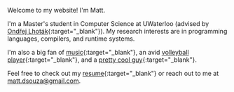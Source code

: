 Welcome to my website! I'm Matt.

I'm a Master's student in Computer Science at UWaterloo (advised by [Ondřej Lhoták][ondrej]{:target="_blank"}). My research interests are in programming languages, compilers, and runtime systems.

I'm also a big fan of [music]{:target="_blank"}, an avid [volleyball player]{:target="_blank"}, and a [pretty cool guy][citation needed]{:target="_blank"}.

Feel free to check out my [resume]{:target="_blank"} or reach out to me at [matt.dsouza@gmail.com][email].

[ondrej]: https://plg.uwaterloo.ca/~olhotak/
[music]: https://www.youtube.com/watch?v=n3QfRJsF9Pk
[volleyball player]: assets/volleyball.jpg
[citation needed]: https://xkcd.com/285/
[resume]: assets/resume/resume.pdf
[email]: mailto:matt.dsouza@gmail.com